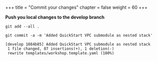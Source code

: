 +++
title = "Commit your changes"
chapter = false
weight = 60
+++

**Push you local changes to the develop branch**

`git add --all .`

`git commit -a -m 'Added QuickStart VPC submodule as nested stack'`

    [develop 1084b85] Added QuickStart VPC submodule as nested stack
     1 file changed, 87 insertions(+), 1 deletion(-)
     rewrite templates/workshop.template.yaml (100%)




